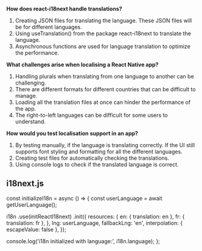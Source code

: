 **How does react-i18next handle translations?**
1. Creating JSON files for translating the language. These JSON files will be for different languages.
2. Using useTranslation() from the package react-i18next to translate the language.
3. Asynchronous functions are used for language translation to optimize the performance.

**What challenges arise when localising a React Native app?**
1. Handling plurals when translating from one language to another can be challenging.
2. There are different formats for different countries that can be difficult to manage.
3. Loading all the translation files at once can hinder the performance of the app. 
4. The right-to-left languages can be difficult for some users to understand.

**How would you test localisation support in an app?**
1. By testing manually, if the language is translating correctly. If the UI still supports font styling and formatting for all the different languages.
2. Creating test files for automatically checking the translations.
3. Using console logs to check if the translated language is correct.


## i18next.js 

const initializeI18n = async () => {
  const userLanguage = await getUserLanguage(); 

  i18n
    .use(initReactI18next)
    .init({
      resources: {
        en: { translation: en },
        fr: { translation: fr },
      },
      lng: userLanguage, 
      fallbackLng: 'en',
      interpolation: { escapeValue: false },
    });

  console.log('i18n initialized with language:', i18n.language); 
};